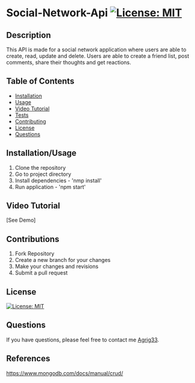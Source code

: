 # Social-Network-Api [![License: MIT](https://img.shields.io/badge/License-MIT-yellow.svg)](https://opensource.org/licenses/MIT)

## Description
This API  is made for a social network application where users are able to create, read, update and delete. Users are able to create a friend list, post comments, share their thoughts and get reactions. 

## Table of Contents

  - [Installation](#installation)
  - [Usage](#usage)
  - [Video Tutorial](#tutorial)
  - [Tests](#tests)
  - [Contributing](#contributing)
  - [License](#License)
  - [Questions](#questions)

  ## Installation/Usage

  1. Clone the repository 
  2. Go to project directory 
  3. Install dependencies - 'nmp install' 
  4. Run application - 'npm start'

## Video Tutorial
[See Demo]

## Contributions

1. Fork Repository
2. Create a new branch for your changes
3. Make your changes and revisions
4. Submit a pull request

## License
[![License: MIT](https://img.shields.io/badge/License-MIT-yellow.svg)](https://opensource.org/licenses/MIT)

## Questions
If you have questions, please feel free to contact me [Agrig33](https://github.com/Agrig33). 

## References
https://www.mongodb.com/docs/manual/crud/


